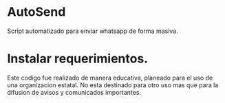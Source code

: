 # AutoSend
 Script automatizado para enviar whatsapp de forma masiva.
# Instalar requerimientos.

Este codigo fue realizado de manera educativa, planeado para el uso de una organizacion estatal. No esta destinado para otro uso mas que para la difusion de avisos y comunicados importantes.
